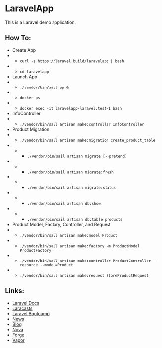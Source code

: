 # LaravelApp

This is a Laravel demo application.

## How To:
- Create App
- - `curl -s https://laravel.build/laravelapp | bash`
- - `cd laravelapp`
- Launch App
- - `./vendor/bin/sail up &`
- - `docker ps`
- - `docker exec -it laravelapp-laravel.test-1 bash`
- InfoController
- - `./vendor/bin/sail artisan make:controller InfoController`
- Product Migration
- - `./vendor/bin/sail artisan make:migration create_product_table`
- - - `./vendor/bin/sail artisan migrate [--pretend]`
- - - `./vendor/bin/sail artisan migrate:fresh`
- - - `./vendor/bin/sail artisan migrate:status`
- - - `./vendor/bin/sail artisan db:show`
- - - `./vendor/bin/sail artisan db:table products`
- Product Model, Factory, Controller, and Request
- - `./vendor/bin/sail artisan make:model Product`
- - `./vendor/bin/sail artisan make:factory -m ProductModel ProductFactory`
- - `./vendor/bin/sail artisan make:controller ProductController --resource --model=Product`
- - `./vendor/bin/sail artisan make:request StoreProductRequest`


## Links:
- [Laravel Docs](https://laravel.com/docs/)
- [Laracasts](https://laracasts.com/)
- [Laravel Bootcamp](https://bootcamp.laravel.com)
- [News](https://laravel-news.com/)
- [Blog](https://blog.laravel.com/)
- [Nova](https://nova.laravel.com/)
- [Forge](https://forge.laravel.com/)
- [Vapor](https://vapor.laravel.com/)

